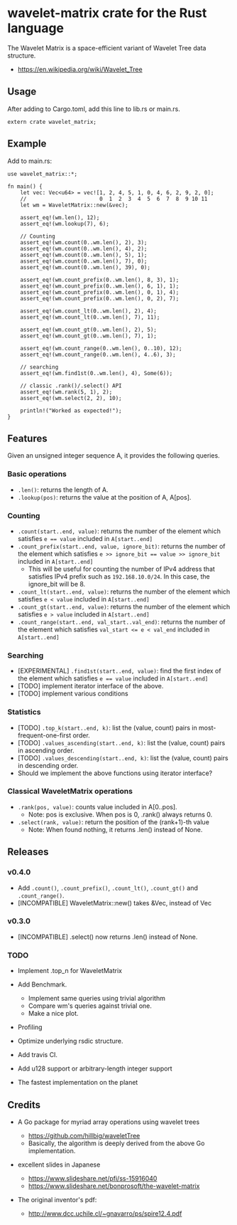 # wavelet-matrix crate for the Rust language

The Wavelet Matrix is a space-efficient variant of Wavelet Tree data structure.
- https://en.wikipedia.org/wiki/Wavelet_Tree

## Usage

After adding to Cargo.toml, add this line to lib.rs or main.rs.
```
extern crate wavelet_matrix;
```

## Example

Add to main.rs:
```
use wavelet_matrix::*;

fn main() {
    let vec: Vec<u64> = vec![1, 2, 4, 5, 1, 0, 4, 6, 2, 9, 2, 0];
    //                       0  1  2  3  4  5  6  7  8  9 10 11
    let wm = WaveletMatrix::new(&vec);

    assert_eq!(wm.len(), 12);
    assert_eq!(wm.lookup(7), 6);

    // Counting
    assert_eq!(wm.count(0..wm.len(), 2), 3);
    assert_eq!(wm.count(0..wm.len(), 4), 2);
    assert_eq!(wm.count(0..wm.len(), 5), 1);
    assert_eq!(wm.count(0..wm.len(), 7), 0);
    assert_eq!(wm.count(0..wm.len(), 39), 0);

    assert_eq!(wm.count_prefix(0..wm.len(), 8, 3), 1);
    assert_eq!(wm.count_prefix(0..wm.len(), 6, 1), 1);
    assert_eq!(wm.count_prefix(0..wm.len(), 0, 1), 4);
    assert_eq!(wm.count_prefix(0..wm.len(), 0, 2), 7);

    assert_eq!(wm.count_lt(0..wm.len(), 2), 4);
    assert_eq!(wm.count_lt(0..wm.len(), 7), 11);

    assert_eq!(wm.count_gt(0..wm.len(), 2), 5);
    assert_eq!(wm.count_gt(0..wm.len(), 7), 1);

    assert_eq!(wm.count_range(0..wm.len(), 0..10), 12);
    assert_eq!(wm.count_range(0..wm.len(), 4..6), 3);

    // searching
    assert_eq!(wm.find1st(0..wm.len(), 4), Some(6));

    // classic .rank()/.select() API
    assert_eq!(wm.rank(5, 1), 2);
    assert_eq!(wm.select(2, 2), 10);

    println!("Worked as expected!");
}
```

## Features

Given an unsigned integer sequence A, it provides the following queries.

### Basic operations

- `.len()`: returns the length of A.
- `.lookup(pos)`: returns the value at the position of A, A[pos].

### Counting

- `.count(start..end, value)`: returns the number of the element which satisfies `e == value` included in `A[start..end]`
- `.count_prefix(start..end, value, ignore_bit)`: returns the number of the element which satisfies `e >> ignore_bit == value >> ignore_bit` included in `A[start..end]`
  - This will be useful for counting the number of IPv4 address that satisfies IPv4 prefix such as `192.168.10.0/24`. In this case, the ignore_bit will be 8.
- `.count_lt(start..end, value)`: returns the number of the element which satisfies `e < value` included in `A[start..end]`
- `.count_gt(start..end, value)`: returns the number of the element which satisfies `e > value` included in `A[start..end]`
- `.count_range(start..end, val_start..val_end)`: returns the number of the element which satisfies `val_start <= e < val_end` included in `A[start..end]`

### Searching

- [EXPERIMENTAL] `.find1st(start..end, value)`: find the first index of the element which satisfies `e == value` included in `A[start..end]`
- [TODO] implement iterator interface of the above.
- [TODO] implement various conditions

### Statistics

- [TODO] `.top_k(start..end, k)`: list the (value, count) pairs in most-frequent-one-first order.
- [TODO] `.values_ascending(start..end, k)`: list the (value, count) pairs in ascending order.
- [TODO] `.values_descending(start..end, k)`: list the (value, count) pairs in descending order.
- Should we implement the above functions using iterator interface?

### Classical WaveletMatrix operations

- `.rank(pos, value)`: counts value included in A[0..pos]. 
  - Note: pos is exclusive. When pos is 0, .rank() always returns 0.
- `.select(rank, value)`: return the position of the (rank+1)-th value
  - Note: When found nothing, it returns .len() instead of None.

## Releases 

### v0.4.0
- Add `.count()`, `.count_prefix()`, `.count_lt()`, `.count_gt()` and `.count_range()`.
- [INCOMPATIBLE] WaveletMatrix::new() takes &Vec<u64>, instead of Vec<u64>

### v0.3.0
- [INCOMPATIBLE] .select() now returns .len() instead of None.

### TODO

- Implement .top_n for WaveletMatrix
- Add Benchmark.
  - Implement same queries using trivial algorithm
  - Compare wm's queries against trivial one.
  - Make a nice plot.
- Profiling
- Optimize underlying rsdic structure.
- Add travis CI.
- Add u128 support or arbitrary-length integer support

- The fastest implementation on the planet 

## Credits

- A Go package for myriad array operations using wavelet trees
  - https://github.com/hillbig/waveletTree
  - Basically, the algorithm is deeply derived from the above Go implementation.

- excellent slides in Japanese
  - https://www.slideshare.net/pfi/ss-15916040
  - https://www.slideshare.net/bonprosoft/the-wavelet-matrix

- The original inventor's pdf:
  - http://www.dcc.uchile.cl/~gnavarro/ps/spire12.4.pdf
